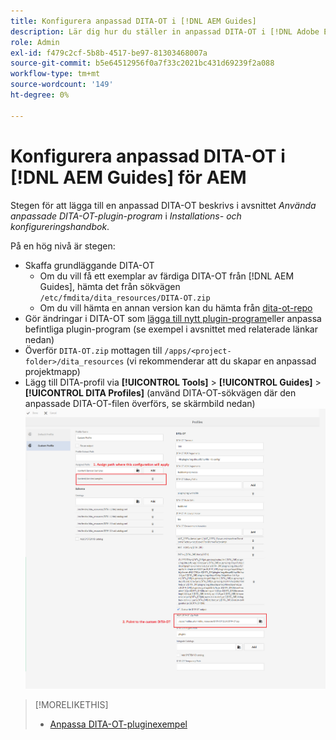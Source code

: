 ```yaml
---
title: Konfigurera anpassad DITA-OT i [!DNL AEM Guides]
description: Lär dig hur du ställer in anpassad DITA-OT i [!DNL Adobe Experience Manager Guides]
role: Admin
exl-id: f479c2cf-5b8b-4517-be97-81303468007a
source-git-commit: b5e64512956f0a7f33c2021bc431d69239f2a088
workflow-type: tm+mt
source-wordcount: '149'
ht-degree: 0%

---
```


# Konfigurera anpassad DITA-OT i [!DNL AEM Guides] för AEM

Stegen för att lägga till en anpassad DITA-OT beskrivs i avsnittet _Använda anpassade DITA-OT-plugin-program_ i _Installations- och konfigureringshandbok_.

På en hög nivå är stegen:

+ Skaffa grundläggande DITA-OT
   + Om du vill få ett exemplar av färdiga DITA-OT från [!DNL AEM Guides], hämta det från sökvägen `/etc/fmdita/dita_resources/DITA-OT.zip`
   + Om du vill hämta en annan version kan du hämta från [dita-ot-repo](https://www.dita-ot.org/download)
+ Gör ändringar i DITA-OT som [lägga till nytt plugin-program](https://www.dita-ot.org/dev/topics/plugins-installing.html)eller anpassa befintliga plugin-program (se exempel i avsnittet med relaterade länkar nedan)
+ Överför `DITA-OT.zip` mottagen till `/apps/<project-folder>/dita_resources` (vi rekommenderar att du skapar en anpassad projektmapp)
+ Lägg till DITA-profil via **[!UICONTROL Tools]** > **[!UICONTROL Guides]** > **[!UICONTROL DITA Profiles]** (använd DITA-OT-sökvägen där den anpassade DITA-OT-filen överförs, se skärmbild nedan)
   ![DITA-profiler](assets/dita-profile.png)

>[!MORELIKETHIS]
>
>+ [Anpassa DITA-OT-pluginexempel](https://www.dita-ot.org/dev/topics/pdf-customization.html)

